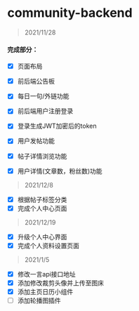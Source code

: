 # community-backend

> 2021/11/28
#### 完成部分：


- [x] 页面布局

- [x] 前后端公告板
- [x] 每日一句/外链功能

- [x] 前后端用户注册登录

- [x] 登录生成JWT加密后的token
- [x] 用户发帖功能
- [x] 帖子详情浏览功能
- [x] 用户详情(文章数，粉丝数)功能

> 2021/12/8
- [x] 根据帖子标签分类
- [x] 完成个人中心页面

> 2021/12/19
- [x] 升级个人中心界面
- [x] 完成个人资料设置页面

> 2021/1/5
- [x] 修改一言api接口地址
- [x] 添加修改裁剪头像并上传至图床
- [x] 添加主页日历小组件
- [ ] 添加轮播图插件